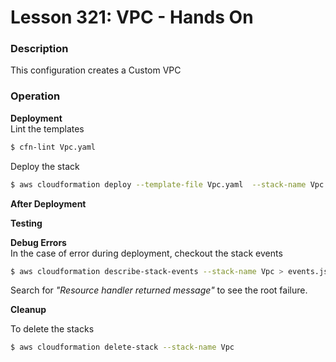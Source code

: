 # Lesson 321: VPC - Hands On

### Description

This configuration creates a Custom VPC

### Operation

**Deployment**  
Lint the templates

```bash
$ cfn-lint Vpc.yaml
```

Deploy the stack

```bash
$ aws cloudformation deploy --template-file Vpc.yaml  --stack-name Vpc
```

**After Deployment**

**Testing**

**Debug Errors**  
 In the case of error during deployment, checkout the stack events

```bash
$ aws cloudformation describe-stack-events --stack-name Vpc > events.json
```

Search for _"Resource handler returned message"_ to see the root failure.

**Cleanup**

To delete the stacks

```bash
$ aws cloudformation delete-stack --stack-name Vpc
```
